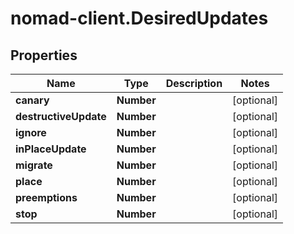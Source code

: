 # nomad-client.DesiredUpdates

## Properties

Name | Type | Description | Notes
------------ | ------------- | ------------- | -------------
**canary** | **Number** |  | [optional] 
**destructiveUpdate** | **Number** |  | [optional] 
**ignore** | **Number** |  | [optional] 
**inPlaceUpdate** | **Number** |  | [optional] 
**migrate** | **Number** |  | [optional] 
**place** | **Number** |  | [optional] 
**preemptions** | **Number** |  | [optional] 
**stop** | **Number** |  | [optional] 


